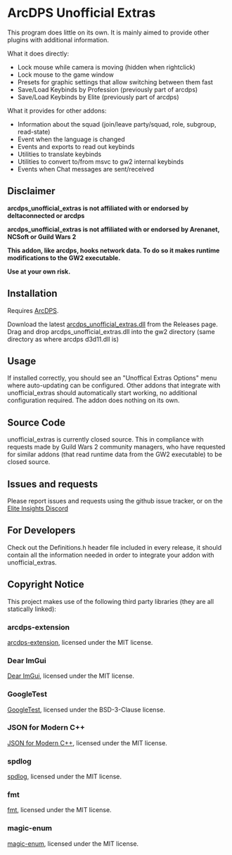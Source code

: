 # ArcDPS Unofficial Extras
This program does little on its own. It is mainly aimed to provide other plugins with additional information.

What it does directly:
- Lock mouse while camera is moving (hidden when rightclick)
- Lock mouse to the game window
- Presets for graphic settings that allow switching between them fast
- Save/Load Keybinds by Profession (previously part of arcdps)
- Save/Load Keybinds by Elite (previously part of arcdps)

What it provides for other addons:
- Information about the squad (join/leave party/squad, role, subgroup, read-state)
- Event when the language is changed
- Events and exports to read out keybinds
- Utilities to translate keybinds
- Utilities to convert to/from msvc to gw2 internal keybinds
- Events when Chat messages are sent/received

## Disclaimer
**arcdps_unofficial_extras is not affiliated with or endorsed by deltaconnected or arcdps**

**arcdps_unofficial_extras is not affiliated with or endorsed by Arenanet, NCSoft or Guild Wars 2**

**This addon, like arcdps, hooks network data. To do so it makes runtime modifications to the GW2 executable.**

**Use at your own risk.**

## Installation
Requires [ArcDPS](https://www.deltaconnected.com/arcdps/).

Download the latest [arcdps_unofficial_extras.dll](https://github.com/Krappa322/arcdps_unofficial_extras_releases/releases/latest) from the Releases page. Drag and drop arcdps_unofficial_extras.dll into the gw2 directory (same directory as where arcdps d3d11.dll is)

## Usage
If installed correctly, you should see an "Unoffical Extras Options" menu where auto-updating can be configured. Other addons that integrate with unofficial_extras should automatically start working, no additional configuration required. The addon does nothing on its own. 

## Source Code
unofficial_extras is currently closed source. This in compliance with requests made by Guild Wars 2 community managers, who have requested for similar addons (that read runtime data from the GW2 executable) to be closed source.

## Issues and requests
Please report issues and requests using the github issue tracker, or on the [Elite Insights Discord](https://discord.gg/T4kSbKJ5Sf)

## For Developers
Check out the Definitions.h header file included in every release, it should contain all the information needed in order to integrate your addon with unofficial_extras.

## Copyright Notice
This project makes use of the following third party libraries (they are all statically linked):
### arcdps-extension
[arcdps-extension](https://github.com/knoxfighter/arcdps-extension), licensed under the MIT license.
### Dear ImGui
[Dear ImGui](https://github.com/ocornut/imgui), licensed under the MIT license.
### GoogleTest
[GoogleTest](https://github.com/google/googletest), licensed under the BSD-3-Clause license.
### JSON for Modern C++
[JSON for Modern C++](https://github.com/nlohmann/json), licensed under the MIT license.
### spdlog
[spdlog](https://github.com/gabime/spdlog), licensed under the MIT license.
### fmt
[fmt](https://github.com/fmtlib/fmt), licensed under the MIT license.
### magic-enum
[magic-enum](https://github.com/Neargye/magic_enum), licensed under the MIT license.
